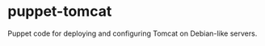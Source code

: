 puppet-tomcat
=============

Puppet code for deploying and configuring Tomcat on Debian-like servers.